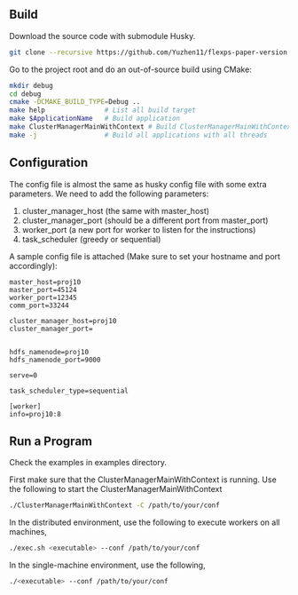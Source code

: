 
## Build

Download the source code with submodule Husky.
```sh
git clone --recursive https://github.com/Yuzhen11/flexps-paper-version.git
```

Go to the project root and do an out-of-source build using CMake:
```sh
mkdir debug
cd debug
cmake -DCMAKE_BUILD_TYPE=Debug ..
make help               # List all build target
make $ApplicationName   # Build application
make ClusterManagerMainWithContext # Build ClusterManagerMainWithContext
make -j                 # Build all applications with all threads
```

## Configuration

The config file is almost the same as husky config file with some extra parameters. We need to add the following parameters:

1. cluster_manager_host (the same with master_host)
2. cluster_manager_port (should be a different port from master_port)
3. worker_port (a new port for worker to listen for the instructions)
4. task_scheduler (greedy or sequential)

A sample config file is attached (Make sure to set your hostname and port accordingly):
```
master_host=proj10
master_port=45124
worker_port=12345
comm_port=33244

cluster_manager_host=proj10
cluster_manager_port=


hdfs_namenode=proj10
hdfs_namenode_port=9000

serve=0

task_scheduler_type=sequential

[worker]
info=proj10:8
```

## Run a Program

Check the examples in examples directory.

First make sure that the ClusterManagerMainWithContext is running. Use the following to start the ClusterManagerMainWithContext

```sh
./ClusterManagerMainWithContext -C /path/to/your/conf
```

In the distributed environment, use the following to execute workers on all machines,

```sh
./exec.sh <executable> --conf /path/to/your/conf
```

In the single-machine environment, use the following,

```sh
./<executable> --conf /path/to/your/conf
```

